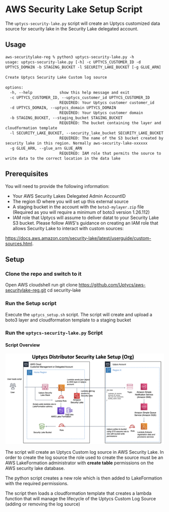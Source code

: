 # AWS Security Lake Setup Script

The `uptycs-security-lake.py` script will create an Uptycs customized data source for security 
lake in the Security Lake delegated account. 

## Usage

```
aws-securitylake-reg % python3 uptycs-security-lake.py -h
usage: uptycs-security-lake.py [-h] -c UPTYCS_CUSTOMER_ID -d UPTYCS_DOMAIN -b STAGING_BUCKET -l SECURITY_LAKE_BUCKET [-g GLUE_ARN]

Create Uptycs Security Lake Custom log source

options:
  -h, --help            show this help message and exit
  -c UPTYCS_CUSTOMER_ID, --uptycs_customer_id UPTYCS_CUSTOMER_ID
                        REQUIRED: Your Uptycs customer customer_id
  -d UPTYCS_DOMAIN, --uptycs_domain UPTYCS_DOMAIN
                        REQUIRED: Your Uptycs customer domain
  -b STAGING_BUCKET, --staging_bucket STAGING_BUCKET
                        REQUIRED: The bucket containing the layer and cloudformation template
  -l SECURITY_LAKE_BUCKET, --security_lake_bucket SECURITY_LAKE_BUCKET
                        REQUIRED: The name of the S3 bucket created by security lake in this region. Normally aws-security-lake-xxxxxx
  -g GLUE_ARN, --glue_arn GLUE_ARN
                        REQUIRED: IAM role that permits the source to write data to the correct location in the data lake

```

## Prerequisites
You will need to provide the following information:

- Your AWS Security Lakes Delegated Admin AccountID
- The region ID where you will set up this external source
- A staging bucket in the account with the `boto3-mylayer.zip` file (Required as you will 
  require a minimum of boto3 version 1.26.112)
- IAM role that Uptycs will assume to deliver datat to your Security Lake S3 bucket. Please follow AWS's guidance on creating an IAM role that allows Security Lake to interact with custom sources:

https://docs.aws.amazon.com/security-lake/latest/userguide/custom-sources.html.

## Setup

### Clone the repo and switch to it
Open AWS cloudshell
run 
git clone https://github.com/Uptycs/aws-securitylake-reg.git
cd security-lake


### Run the Setup script
Execute the `uptycs_setup.sh` script.  The script will create and upload a boto3 layer and 
cloudformation template to a staging bucket

### Run the `uptycs-security-lake.py` Script

#### Script Overview

![](images/uptycs-setup-overview.png)

The script will create an Uptycs Custom log source in AWS Security Lake. 
In order to create the log source the role used to create the source must be an AWS 
LakeFormation administrator with **create table** permissions on the AWS security lake database. 

The python script creates a new role which is then added to LakeFormation with the required 
permissions.  

The script then loads a cloudformation template that creates a 
lambda function that will manage the lifecycle of the Uptycs Custom Log Source (adding or removing the log source)




